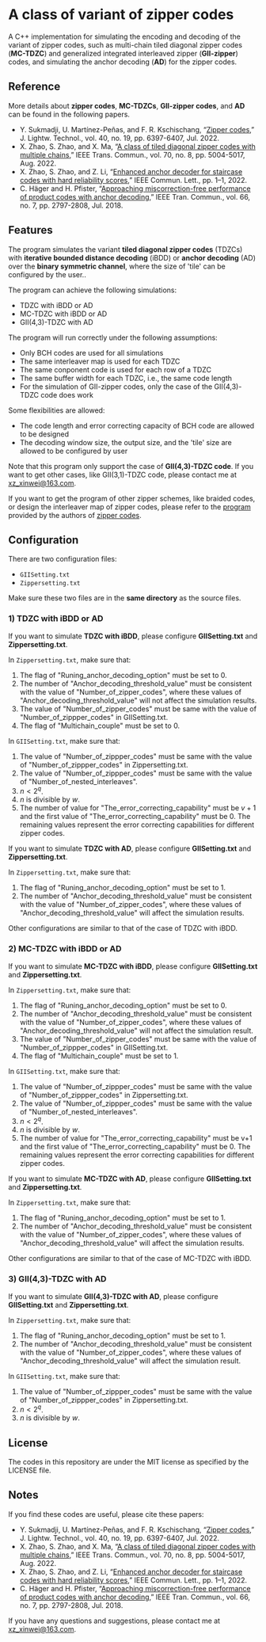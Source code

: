# A class of variant of zipper codes
A C++ implementation for simulating the encoding and decoding of the variant of zipper codes, such as multi-chain tiled diagonal zipper codes (**MC-TDZC**) and generalized integrated interleaved zipper (**GII-zipper**) codes, and simulating the anchor decoding (**AD**) for the zipper codes.

## Reference
More details about **zipper codes**, **MC-TDZCs**, **GII-zipper codes**, and **AD** can be found in the following papers.
- Y. Sukmadji, U. Martínez-Peñas, and F. R. Kschischang, “[Zipper codes](https://ieeexplore.ieee.org/document/9843869),” J. Lightw. Technol., vol. 40, no. 19, pp. 6397-6407, Jul. 2022.
- X. Zhao, S. Zhao, and X. Ma, “[A class of tiled diagonal zipper codes with multiple chains](https://ieeexplore.ieee.org/document/9802520),” IEEE Trans. Commun., vol. 70, no. 8, pp. 5004-5017, Aug. 2022.
- X. Zhao, S. Zhao, and Z. Li, “[Enhanced anchor decoder for staircase codes with hard reliability scores](https://ieeexplore.ieee.org/document/9887957),” IEEE Commun. Lett., pp. 1–1, 2022.
- C. Häger and H. Pfister, “[Approaching miscorrection-free performance of product codes with anchor decoding](https://ieeexplore.ieee.org/document/8316914),” IEEE Tran. Commun., vol. 66, no. 7, pp. 2797-2808, Jul. 2018.

## Features
The program simulates the variant **tiled diagonal zipper codes** (TDZCs) with **iterative bounded distance decoding** (iBDD) or **anchor decoding** (AD) over the **binary symmetric channel**,  where the size of 'tile' can be configured by the user..

The program can achieve the following simulations:
- TDZC with iBDD or AD
- MC-TDZC with iBDD or AD
- GII(4,3)-TDZC with AD

The program will run correctly under the following assumptions:
- Only BCH codes are used for all simulations
- The same interleaver map is used for each TDZC
- The same conponent code is used for each row of a TDZC
- The same buffer width for each TDZC, i.e., the same code length
- For the simulation of GII-zipper codes, only the case of the GII(4,3)-TDZC code does work

Some flexibilities are allowed:
- The code length and error correcting capacity of BCH code are allowed to be designed
- The decoding window size, the output size, and the 'tile' size are allowed to be configured by user

Note that this program only support the case of **GII(4,3)-TDZC code**. If you want to get other cases, like GII(3,1)-TDZC code, please contact me at xz_xinwei@163.com.

If you want to get the program of other zipper schemes, like braided codes, or design the interleaver map of zipper codes, please refer to the [program](https://www.comm.utoronto.ca/frank/ZipperSim/index.html) provided by the authors of [zipper codes](https://ieeexplore.ieee.org/document/9843869).

## Configuration
There are two configuration files: 
- `GIISetting.txt`
- `Zippersetting.txt`

Make sure these two files are in the **same directory** as the source files.

### 1) TDZC with iBDD or AD
If you want to simulate **TDZC with iBDD**, please configure **GIISetting.txt** and **Zippersetting.txt**.

In `Zippersetting.txt`, make sure that:
1. The flag of "Runing_anchor_decoding_option" must be set to 0.
2. The number of "Anchor_decoding_threshold_value" must be consistent with the value of "Number_of_zipper_codes", where these values of "Anchor_decoding_threshold_value" will not affect the simulation results.
3. The value of "Number_of_zipper_codes" must be same with the value of "Number_of_zippper_codes" in GIISetting.txt.
4. The flag of "Multichain_couple" must be set to 0.

In `GIISetting.txt`, make sure that:
1. The value of "Number_of_zippper_codes" must be same with the value of "Number_of_zippper_codes" in Zippersetting.txt.
2. The value of "Number_of_zippper_codes" must be same with the value of "Number_of_nested_interleaves".
3. $n < 2^q$.
4. $n$ is divisible by $w$.
5. The number of value for "The_error_correcting_capability" must be $v+1$ and the first value of "The_error_correcting_capability" must be 0. The remaining values represent the error correcting capabilities for different zipper codes.

If you want to simulate **TDZC with AD**, please configure **GIISetting.txt** and **Zippersetting.txt**.

In `Zippersetting.txt`, make sure that:
1. The flag of "Runing_anchor_decoding_option" must be set to 1.
2. The number of "Anchor_decoding_threshold_value" must be consistent with the value of "Number_of_zipper_codes", where these values of "Anchor_decoding_threshold_value" will affect the simulation results.

Other configurations are similar to that of the case of TDZC with iBDD.

### 2) MC-TDZC with iBDD or AD
If you want to simulate **MC-TDZC with iBDD**, please configure **GIISetting.txt** and **Zippersetting.txt**.

In `Zippersetting.txt`, make sure that:
1. The flag of "Runing_anchor_decoding_option" must be set to 0.
2. The number of "Anchor_decoding_threshold_value" must be consistent with the value of "Number_of_zipper_codes", where these values of "Anchor_decoding_threshold_value" will not affect the simulation result.
3. The value of "Number_of_zipper_codes" must be same with the value of "Number_of_zippper_codes" in GIISetting.txt.
4. The flag of "Multichain_couple" must be set to 1.

In `GIISetting.txt`, make sure that:
1. The value of "Number_of_zippper_codes" must be same with the value of "Number_of_zippper_codes" in Zippersetting.txt.
2. The value of "Number_of_zippper_codes" must be same with the value of "Number_of_nested_interleaves".
3. $n < 2^q$.
4. $n$ is divisible by $w$.
5. The number of value for "The_error_correcting_capability" must be v+1 and the first value of "The_error_correcting_capability" must be 0. The remaining values represent the error correcting capabilities for different zipper codes.

If you want to simulate **MC-TDZC with AD**, please configure **GIISetting.txt** and **Zippersetting.txt**.

In `Zippersetting.txt`, make sure that:
1. The flag of "Runing_anchor_decoding_option" must be set to 1.
2. The number of "Anchor_decoding_threshold_value" must be consistent with the value of "Number_of_zipper_codes", where these values of "Anchor_decoding_threshold_value" will affect the simulation results.

Other configurations are similar to that of the case of MC-TDZC with iBDD.

### 3) GII(4,3)-TDZC with AD
If you want to simulate **GII(4,3)-TDZC with AD**, please configure **GIISetting.txt** and **Zippersetting.txt**.

In `Zippersetting.txt`, make sure that:
1. The flag of "Runing_anchor_decoding_option" must be set to 1.
2. The number of "Anchor_decoding_threshold_value" must be consistent with the value of "Number_of_zipper_codes", where these values of "Anchor_decoding_threshold_value" will affect the simulation result.

In `GIISetting.txt`, make sure that:
1. The value of "Number_of_zippper_codes" must be same with the value of "Number_of_zippper_codes" in Zippersetting.txt.
2. $n < 2^q$.
3. $n$ is divisible by $w$.

## License
The codes in this repository are under the MIT license as specified by the LICENSE file.

## Notes
If you find these codes are useful, please cite these papers:
- Y. Sukmadji, U. Martínez-Peñas, and F. R. Kschischang, “[Zipper codes](https://ieeexplore.ieee.org/document/9843869),” J. Lightw. Technol., vol. 40, no. 19, pp. 6397-6407, Jul. 2022.
- X. Zhao, S. Zhao, and X. Ma, “[A class of tiled diagonal zipper codes with multiple chains](https://ieeexplore.ieee.org/document/9802520),” IEEE Trans. Commun., vol. 70, no. 8, pp. 5004-5017, Aug. 2022.
- X. Zhao, S. Zhao, and Z. Li, “[Enhanced anchor decoder for staircase codes with hard reliability scores](https://ieeexplore.ieee.org/document/9887957),” IEEE Commun. Lett., pp. 1–1, 2022.
- C. Häger and H. Pfister, “[Approaching miscorrection-free performance of product codes with anchor decoding](https://ieeexplore.ieee.org/document/8316914),” IEEE Tran. Commun., vol. 66, no. 7, pp. 2797-2808, Jul. 2018.

If you have any questions and suggestions, please contact me at xz_xinwei@163.com.
